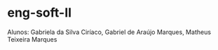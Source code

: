 # eng-soft-II

Alunos: Gabriela da Silva Ciríaco, Gabriel de Araújo Marques, Matheus Teixeira Marques
